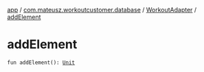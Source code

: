[app](../../index.md) / [com.mateusz.workoutcustomer.database](../index.md) / [WorkoutAdapter](index.md) / [addElement](./add-element.md)

# addElement

`fun addElement(): `[`Unit`](https://kotlinlang.org/api/latest/jvm/stdlib/kotlin/-unit/index.html)